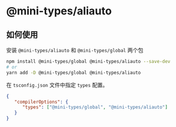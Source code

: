 # @mini-types/aliauto

## 如何使用

安装 `@mini-types/aliauto` 和 `@mini-types/global` 两个包

```sh
npm install @mini-types/global @mini-types/aliauto --save-dev
# or
yarn add -D @mini-types/global @mini-types/aliauto
```

在 `tsconfig.json` 文件中指定 `types` 配置。

```json
{
   "compilerOptions": {
      "types": ["@mini-types/global", "@mini-types/aliauto"]
   }
}
```

